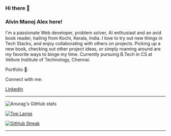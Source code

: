 ### Hi there 👋
### Alvin Manoj Alex here!

I'm a passionate Web developer, problem solver, AI enthusiast and an avid book reader, hailing from Kochi, Kerala, India. I love to try out new things in Tech Stacks, and enjoy collaborating with others on projects. Picking up a new book, checking out other project ideas, or simply roaming around are my favorite ways to binge my time.
Currently pursuing B.Tech in CS at Vellore Institute of Technology, Chennai.

Portfolio 🙌: 

Connect with me:

<a href="https://www.linkedin.com/in/alvin-alex-38a905232/">LinkedIn</a>

<hr>
  
![Anurag's GitHub stats](https://github-readme-stats.vercel.app/api?username=AlvinManojAlex&count_private=true&theme=radical&include_all_commits=true)
  
[![Top Langs](https://github-readme-stats.vercel.app/api/top-langs/?username=AlvinManojAlex&layout=compact&theme=radical)](https://github.com/anuraghazra/github-readme-stats)
  
[![GitHub Streak](https://github-readme-streak-stats.herokuapp.com?user=AlvinManojAlex&theme=algolia)](https://git.io/streak-stats)

<hr>
